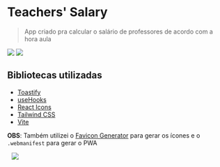 # Teachers' Salary

> App criado pra calcular o salário de professores de acordo com a hora aula

![](https://img.shields.io/badge/React-20232A?style=for-the-badge&logo=react&logoColor=61DAFB)
![](https://img.shields.io/badge/Tailwind_CSS-38B2AC?style=for-the-badge&logo=tailwind-css&logoColor=white)

## Bibliotecas utilizadas

- [Toastify](https://fkhadra.github.io/react-toastify/introduction/)
- [useHooks](https://usehooks.com/)
- [React Icons](https://react-icons.github.io/react-icons/)
- [Tailwind CSS](https://tailwindcss.com/)
- [Vite](https://vitejs.dev/)

**OBS**: Também utilizei o [Favicon Generator](https://favicon.inbrowser.app/tools/favicon-generator) para gerar os ícones e o `.webmanifest` para gerar o PWA

<div style="margin: 10px">
    <img src="http://ForTheBadge.com/images/badges/built-with-love.svg" />
</div>
